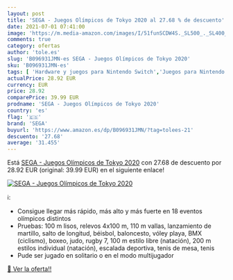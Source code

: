 ```yaml
---
layout: post
title: 'SEGA - Juegos Olímpicos de Tokyo 2020 al 27.68 % de descuento'
date: 2021-07-01 07:41:00
image: 'https://m.media-amazon.com/images/I/51funSCDW4S._SL500_._SL400_.jpg'
comments: true
category: ofertas
author: 'tole.es'
slug: 'B096931JMN-es SEGA - Juegos Olímpicos de Tokyo 2020'
sku: 'B096931JMN-es'
tags: [ 'Hardware y juegos para Nintendo Switch','Juegos para Nintendo Switch','Videojuegos','sega', ]
actualPrice: 28.92 EUR
currency: EUR
price: 28.92
comparePrice: 39.99 EUR
prodname: 'SEGA - Juegos Olímpicos de Tokyo 2020'
country: 'es'
flag: '🇪🇸'
brand: 'SEGA'
buyurl: 'https://www.amazon.es/dp/B096931JMN/?tag=tolees-21'
descuento: '27.68'
average: '31.455'
---
```


Está [SEGA - Juegos Olímpicos de Tokyo 2020](https://www.amazon.es/dp/B096931JMN/?tag=tolees-21) con 27.68 de descuento por 28.92 EUR (original: 39.99 EUR) en el siguiente enlace!

[![SEGA - Juegos Olímpicos de Tokyo 2020](https://m.media-amazon.com/images/I/51funSCDW4S._SL500_._SL400_.jpg)](https://www.amazon.es/dp/B096931JMN/?tag=tolees-21)

ℹ️:

- Consigue llegar más rápido, más alto y más fuerte en 18 eventos olímpicos distintos
- Pruebas: 100 m lisos, relevos 4x100 m, 110 m vallas, lanzamiento de martillo, salto de longitud, béisbol, baloncesto, vóley playa, BMX (ciclismo), boxeo, judo, rugby 7, 100 m estilo libre (natación), 200 m estilos individual (natación), escalada deportiva, tenis de mesa, tenis
- Pude ser jugado en solitario o en el modo multijugador

[🛒 Ver la oferta!!](https://www.amazon.es/dp/B096931JMN/?tag=tolees-21)
